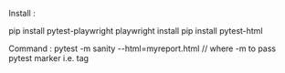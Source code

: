 Install :

pip install pytest-playwright
playwright install
pip install pytest-html

Command : pytest -m sanity --html=myreport.html // where -m to pass pytest marker i.e. tag
